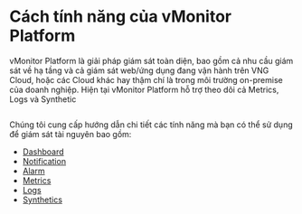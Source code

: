 # Cách tính năng của vMonitor Platform

vMonitor Platform là giải pháp giám sát toàn diện, bao gồm cả nhu cầu giám sát về hạ tầng và cả giám sát web/ứng dụng đang vận hành trên VNG Cloud, hoặc các Cloud khác hay thậm chí là trong môi trường on-premise của doanh nghiệp. Hiện tại vMonitor Platform hỗ trợ theo dõi cả Metrics, Logs và Synthetic​

<figure><img src="../.gitbook/assets/image (46).png" alt=""><figcaption></figcaption></figure>

Chúng tôi cung cấp hướng dẫn chi tiết các tính năng mà bạn có thể sử dụng để giám sát tài nguyên bao gồm:&#x20;

* [Dashboard](../vmonitor-platform/cach-tinh-nang-cua-vmonitor-platform/dashboard/)
* [Notification](../vmonitor-platform/cach-tinh-nang-cua-vmonitor-platform/notification/)
* [Alarm](../vmonitor-platform/cach-tinh-nang-cua-vmonitor-platform/alarm/)
* [Metrics](../vserver/compute-hcm03-1a/vlb-load-balancer-new-version/giam-sat-hoat-dong-lb/metrics.md)
* [Logs](../vserver/compute-hcm03-1a/vlb-load-balancer-new-version/giam-sat-hoat-dong-lb/logs.md)
* [Synthetics](../vmonitor-platform/cach-tinh-nang-cua-vmonitor-platform/synthetics/)
